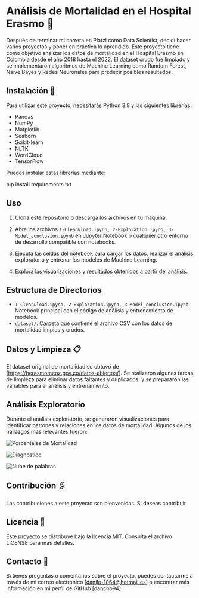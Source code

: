 # Análisis de Mortalidad en el Hospital Erasmo 🚀

Después de terminar mi carrera en Platzi como Data Scientist, decidí hacer varios proyectos y poner en práctica lo aprendido.
Este proyecto tiene como objetivo analizar los datos de mortalidad en el Hospital Erasmo en Colombia desde el año 2018 hasta el 2022.
El dataset crudo fue limpiado y se implementaron algoritmos de Machine Learning como Random Forest, Naive Bayes y Redes Neuronales para predecir posibles resultados.

## Instalación 🔧

Para utilizar este proyecto, necesitarás Python 3.8 y las siguientes librerías:

- Pandas
- NumPy
- Matplotlib
- Seaborn
- Scikit-learn
- NLTK
- WordCloud
- TensorFlow

Puedes instalar estas librerías mediante:

pip install requirements.txt

## Uso

1. Clona este repositorio o descarga los archivos en tu máquina.

2. Abre los archivos `1-Clean&load.ipynb, 2-Exploration.ipynb, 3-Model_conclusion.ipynb` en Jupyter Notebook o cualquier otro entorno de desarrollo compatible con notebooks.

3. Ejecuta las celdas del notebook para cargar los datos, realizar el análisis exploratorio y entrenar los modelos de Machine Learning.

4. Explora las visualizaciones y resultados obtenidos a partir del análisis.

## Estructura de Directorios

- `1-Clean&load.ipynb, 2-Exploration.ipynb, 3-Model_conclusion.ipynb`: Notebook principal con el código de análisis y entrenamiento de modelos.
- `dataset/`: Carpeta que contiene el archivo CSV con los datos de mortalidad limpios y crudos.

## Datos y Limpieza 📋

El dataset original de mortalidad se obtuvo de [https://herasmomeoz.gov.co/datos-abiertos/]. Se realizaron algunas tareas de limpieza para eliminar datos faltantes y duplicados, y se prepararon las variables para el análisis y entrenamiento.

## Análisis Exploratorio

Durante el análisis exploratorio, se generaron visualizaciones para identificar patrones y relaciones en los datos de mortalidad. Algunos de los hallazgos más relevantes fueron:

![Porcentajes de Mortalidad](https://github.com/dancho94/mortalidad-hospital-erasmo/tree/main/Image/Porcentaje.jpeg)

![Diagnostico](https://github.com/dancho94/mortalidad-hospital-erasmo/tree/main/Image/Diagnostico_mas_frecuente.jpeg)

![Nube de palabras](https://github.com/dancho94/mortalidad-hospital-erasmo/tree/main/Image/nube.jpeg)



## Contribución 🖇️

Las contribuciones a este proyecto son bienvenidas. Si deseas contribuir

## Licencia 📄

Este proyecto se distribuye bajo la licencia MIT. Consulta el archivo LICENSE para más detalles.

## Contacto 📢

Si tienes preguntas o comentarios sobre el proyecto, puedes contactarme a través de mi correo electrónico [danilo-1064@hotmail.es] o encontrar más información en mi perfil de GitHub [dancho94].




